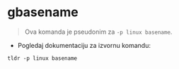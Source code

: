 # gbasename

> Ova komanda je pseudonim za `-p linux basename`.

- Pogledaj dokumentaciju za izvornu komandu:

`tldr -p linux basename`
